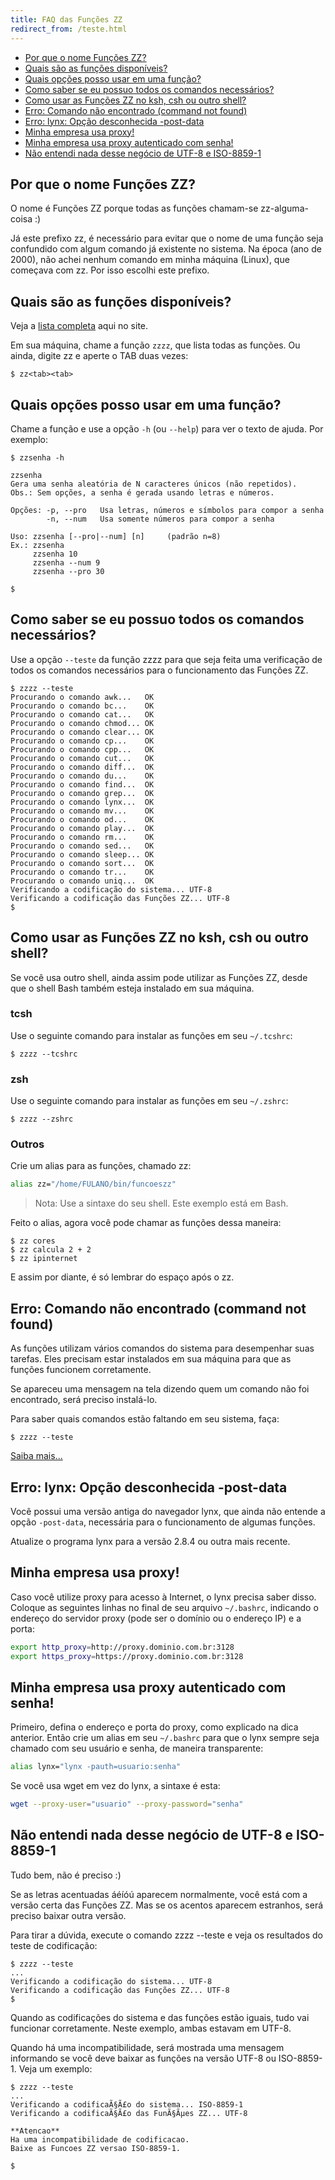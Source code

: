 ```yaml
---
title: FAQ das Funções ZZ
redirect_from: /teste.html
---
```


<div class="toc">
    <ul>
    <li><a href="#nome">Por que o nome Funções ZZ?</a></li>
    <li><a href="#lista-funcoes">Quais são as funções disponíveis?</a></li>
    <li><a href="#opcoes">Quais opções posso usar em uma função?</a></li>
    <li><a href="#requisitos">Como saber se eu possuo todos os comandos necessários?</a></li>
    <li><a href="#outro-shell">Como usar as Funções ZZ no ksh, csh ou outro shell?</a></li>
    <li><a href="#comando-faltando">Erro: Comando não encontrado (command not found)</a></li>
    <li><a href="#lynx-post-data">Erro: lynx: Opção desconhecida -post-data</a></li>
    <li><a href="#proxy">Minha empresa usa proxy!</a></li>
    <li><a href="#proxy-senha">Minha empresa usa proxy autenticado com senha!</a></li>
    <li><a href="#utf-vs-iso">Não entendi nada desse negócio de UTF-8 e ISO-8859-1</a></li>
    </ul>
</div>




<h2 id="nome">Por que o nome Funções ZZ?</h2>

O nome é Funções ZZ porque todas as funções chamam-se zz-alguma-coisa :)

Já este prefixo zz, é necessário para evitar que o nome de uma função seja confundido com algum comando já existente no sistema. Na época (ano de 2000), não achei nenhum comando em minha máquina (Linux), que começava com zz. Por isso escolhi este prefixo.




<h2 id="lista-funcoes">Quais são as funções disponíveis?</h2>

Veja a [lista completa](list.html) aqui no site.

Em sua máquina, chame a função `zzzz`, que lista todas as funções. Ou ainda, digite zz e aperte o TAB duas vezes:

```console
$ zz<tab><tab>
```




<h2 id="opcoes">Quais opções posso usar em uma função?</h2>

Chame a função e use a opção `-h` (ou `--help`) para ver o texto de ajuda. Por exemplo:

```console
$ zzsenha -h

zzsenha
Gera uma senha aleatória de N caracteres únicos (não repetidos).
Obs.: Sem opções, a senha é gerada usando letras e números.

Opções: -p, --pro   Usa letras, números e símbolos para compor a senha
        -n, --num   Usa somente números para compor a senha

Uso: zzsenha [--pro|--num] [n]     (padrão n=8)
Ex.: zzsenha
     zzsenha 10
     zzsenha --num 9
     zzsenha --pro 30

$
```




<h2 id="requisitos">Como saber se eu possuo todos os comandos necessários?</h2>

Use a opção `--teste` da função zzzz para que seja feita uma verificação de todos os comandos necessários para o funcionamento das Funções ZZ.

```console
$ zzzz --teste
Procurando o comando awk...   OK
Procurando o comando bc...    OK
Procurando o comando cat...   OK
Procurando o comando chmod... OK
Procurando o comando clear... OK
Procurando o comando cp...    OK
Procurando o comando cpp...   OK
Procurando o comando cut...   OK
Procurando o comando diff...  OK
Procurando o comando du...    OK
Procurando o comando find...  OK
Procurando o comando grep...  OK
Procurando o comando lynx...  OK
Procurando o comando mv...    OK
Procurando o comando od...    OK
Procurando o comando play...  OK
Procurando o comando rm...    OK
Procurando o comando sed...   OK
Procurando o comando sleep... OK
Procurando o comando sort...  OK
Procurando o comando tr...    OK
Procurando o comando uniq...  OK
Verificando a codificação do sistema... UTF-8
Verificando a codificação das Funções ZZ... UTF-8
$
```




<h2 id="outro-shell">Como usar as Funções ZZ no ksh, csh ou outro shell?</h2>

Se você usa outro shell, ainda assim pode utilizar as Funções ZZ, desde que o shell Bash também esteja instalado em sua máquina.

### tcsh

Use o seguinte comando para instalar as funções em seu `~/.tcshrc`:

```console
$ zzzz --tcshrc
```

### zsh

Use o seguinte comando para instalar as funções em seu `~/.zshrc`:

```console
$ zzzz --zshrc
```

### Outros

Crie um alias para as funções, chamado zz:

```bash
alias zz="/home/FULANO/bin/funcoeszz"
```

> Nota: Use a sintaxe do seu shell. Este exemplo está em Bash.

Feito o alias, agora você pode chamar as funções dessa maneira:

```console
$ zz cores
$ zz calcula 2 + 2
$ zz ipinternet
```

E assim por diante, é só lembrar do espaço após o zz.




<h2 id="comando-faltando">Erro: Comando não encontrado (command not found)</h2>

As funções utilizam vários comandos do sistema para desempenhar suas tarefas. Eles precisam estar instalados em sua máquina para que as funções funcionem corretamente.

Se apareceu uma mensagem na tela dizendo quem um comando não foi encontrado, será preciso instalá-lo.

Para saber quais comandos estão faltando em seu sistema, faça:

```console
$ zzzz --teste
```

[Saiba mais...](#requisitos)




<h2 id="lynx-post-data">Erro: lynx: Opção desconhecida -post-data</h2>

Você possui uma versão antiga do navegador lynx, que ainda não entende a  opção `-post-data`, necessária para o funcionamento de algumas funções.

Atualize o programa lynx para a versão 2.8.4 ou outra mais recente.




<h2 id="proxy">Minha empresa usa proxy!</h2>

Caso você utilize proxy para acesso à Internet, o lynx precisa saber disso. Coloque as seguintes linhas no final de seu arquivo `~/.bashrc`, indicando o endereço do servidor proxy (pode ser o domínio ou o endereço IP) e a porta:

```bash
export http_proxy=http://proxy.dominio.com.br:3128
export https_proxy=https://proxy.dominio.com.br:3128
```




<h2 id="proxy-senha">Minha empresa usa proxy autenticado com senha!</h2>

Primeiro, defina o endereço e porta do proxy, como explicado na dica anterior. Então crie um alias em seu `~/.bashrc` para que o lynx sempre seja chamado com seu usuário e senha, de maneira transparente:

```bash
alias lynx="lynx -pauth=usuario:senha"
```

Se você usa wget em vez do lynx, a sintaxe é esta:

```bash
wget --proxy-user="usuario" --proxy-password="senha"
```




<h2 id="utf-vs-iso">Não entendi nada desse negócio de UTF-8 e ISO-8859-1</h2>

Tudo bem, não é preciso :)

Se as letras acentuadas áéíóú aparecem normalmente, você está com a versão certa das Funções ZZ. Mas se os acentos aparecem estranhos, será preciso baixar outra versão.

Para tirar a dúvida, execute o comando zzzz --teste e veja os resultados do teste de codificação:

```console
$ zzzz --teste
...
Verificando a codificação do sistema... UTF-8
Verificando a codificação das Funções ZZ... UTF-8
$
```

Quando as codificações do sistema e das funções estão iguais, tudo vai funcionar corretamente. Neste exemplo, ambas estavam em UTF-8.

Quando há uma incompatibilidade, será mostrada uma mensagem informando se você deve baixar as funções na versão UTF-8 ou ISO-8859-1. Veja um exemplo:

```console
$ zzzz --teste
...
Verificando a codificaÃ§Ã£o do sistema... ISO-8859-1
Verificando a codificaÃ§Ã£o das FunÃ§Ãµes ZZ... UTF-8

**Atencao**
Ha uma incompatibilidade de codificacao.
Baixe as Funcoes ZZ versao ISO-8859-1.

$
```

